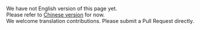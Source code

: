 We have not English version of this page yet.  
Please refer to [Chinese version](/zh/development/) for now.  
We welcome translation contributions. Please submit a Pull Request directly.
